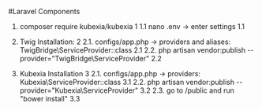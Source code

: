 #Laravel Components

1. composer require kubexia/kubexia 1
1.1 nano .env -> enter settings 1.1

2. Twig Installation: 2
    2.1. configs/app.php  -> providers and aliases: TwigBridge\ServiceProvider::class 2.1
    2.2. php artisan vendor:publish --provider="TwigBridge\ServiceProvider" 2.2
    
3. Kubexia Installation 3
    2.1. configs/app.php  -> providers: Kubexia\ServiceProvider::class 3.1
    2.2. php artisan vendor:publish --provider="Kubexia\ServiceProvider" 3.2
    2.3. go to /public and run "bower install" 3.3